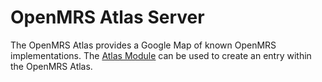 OpenMRS Atlas Server
====================

The OpenMRS Atlas provides a Google Map of known OpenMRS implementations.  The [Atlas Module](https://wiki.openmrs.org/x/O4F1AQ) can be used to create an entry within the OpenMRS Atlas.